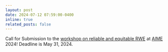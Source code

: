 ```yaml
---
layout: post
date: 2024-07-12 07:59:00-0400
inline: true
related_posts: false
---
```


Call for Submission to the [workshop on reliable and equitable RWE](https://medicine.utah.edu/dbmi/aime/ai-reliable) at [AIME](https://aime24.aimedicine.info/) 2024! Deadline is May 31, 2024.
